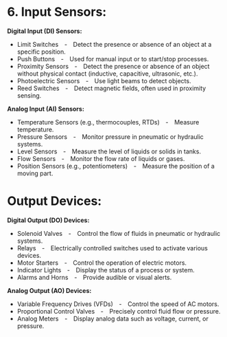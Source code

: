 
<h1>6. Input Sensors: </h1>

**Digital Input (DI) Sensors:**  

* Limit Switches  -  Detect the presence or absence of an object at a specific position.  
* Push Buttons  -  Used for manual input or to start/stop processes.  
* Proximity Sensors  -  Detect the presence or absence of an object without physical contact (inductive, capacitive, ultrasonic, etc.).  
* Photoelectric Sensors  -  Use light beams to detect objects.  
* Reed Switches  -  Detect magnetic fields, often used in proximity sensing.  

**Analog Input (AI) Sensors:**  

* Temperature Sensors (e.g., thermocouples, RTDs)  -  Measure temperature.  
* Pressure Sensors  -  Monitor pressure in pneumatic or hydraulic systems.  
* Level Sensors  -  Measure the level of liquids or solids in tanks.  
* Flow Sensors  -  Monitor the flow rate of liquids or gases.  
* Position Sensors (e.g., potentiometers)  -  Measure the position of a moving part.  

<h1>Output Devices:</h1>

**Digital Output (DO) Devices:**

* Solenoid Valves  -  Control the flow of fluids in pneumatic or hydraulic systems.    
* Relays  -  Electrically controlled switches used to activate various devices.    
* Motor Starters  -  Control the operation of electric motors.    
* Indicator Lights  -  Display the status of a process or system.    
* Alarms and Horns  -  Provide audible or visual alerts.    

**Analog Output (AO) Devices:**

* Variable Frequency Drives (VFDs)  -  Control the speed of AC motors.    
* Proportional Control Valves  -  Precisely control fluid flow or pressure.    
* Analog Meters  -  Display analog data such as voltage, current, or pressure.    


